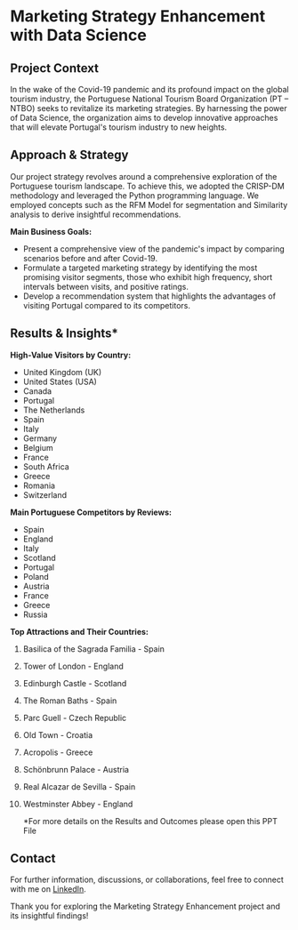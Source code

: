 # Marketing Strategy Enhancement with Data Science

## Project Context

In the wake of the Covid-19 pandemic and its profound impact on the global tourism industry, the Portuguese National Tourism Board Organization (PT – NTBO) seeks to revitalize its marketing strategies. By harnessing the power of Data Science, the organization aims to develop innovative approaches that will elevate Portugal's tourism industry to new heights.

## Approach & Strategy

Our project strategy revolves around a comprehensive exploration of the Portuguese tourism landscape. To achieve this, we adopted the CRISP-DM methodology and leveraged the Python programming language. We employed concepts such as the RFM Model for segmentation and Similarity analysis to derive insightful recommendations.

**Main Business Goals:**
- Present a comprehensive view of the pandemic's impact by comparing scenarios before and after Covid-19.
- Formulate a targeted marketing strategy by identifying the most promising visitor segments, those who exhibit high frequency, short intervals between visits, and positive ratings.
- Develop a recommendation system that highlights the advantages of visiting Portugal compared to its competitors.

## Results & Insights*

**High-Value Visitors by Country:**
- United Kingdom (UK)
- United States (USA)
- Canada
- Portugal
- The Netherlands
- Spain
- Italy
- Germany
- Belgium
- France
- South Africa
- Greece
- Romania
- Switzerland

**Main Portuguese Competitors by Reviews:**
- Spain
- England
- Italy
- Scotland
- Portugal
- Poland
- Austria
- France
- Greece
- Russia

**Top Attractions and Their Countries:**
1. Basilica of the Sagrada Familia - Spain
2. Tower of London - England
3. Edinburgh Castle - Scotland
4. The Roman Baths - Spain
5. Parc Guell - Czech Republic
6. Old Town - Croatia
7. Acropolis - Greece
8. Schönbrunn Palace - Austria
9. Real Alcazar de Sevilla - Spain
10. Westminster Abbey - England

    *For more details on the Results and Outcomes please open this PPT File

## Contact

For further information, discussions, or collaborations, feel free to connect with me on [LinkedIn](www.linkedin.com/in/joaocabralascensao).

Thank you for exploring the Marketing Strategy Enhancement project and its insightful findings!
